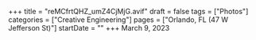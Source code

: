+++
title = "reMCfrtQHZ_umZ4CjMjG.avif"
draft = false
tags = ["Photos"]
categories = ["Creative Engineering"]
pages = ["Orlando, FL (47 W Jefferson St)"]
startDate = ""
+++
March 9, 2023
